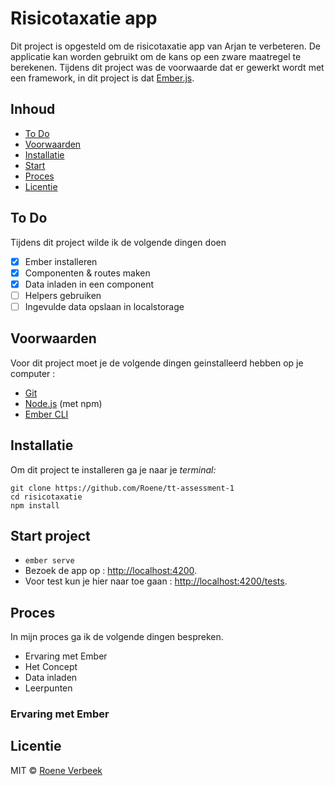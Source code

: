 # Risicotaxatie app
Dit project is opgesteld om de risicotaxatie app van Arjan te verbeteren. De applicatie kan worden gebruikt om de kans op een zware 
maatregel te berekenen.
Tijdens dit project was de voorwaarde dat er gewerkt wordt met een framework, in dit project is dat [Ember.js](https://www.emberjs.com/).

## Inhoud
* [To Do](#to-do)
* [Voorwaarden](#voorwaarden)
* [Installatie](#installatie)
* [Start](#start-project)
* [Proces](#proces)
* [Licentie](#licentie)

## To Do
Tijdens dit project wilde ik de volgende dingen doen
- [x] Ember installeren
- [x] Componenten & routes maken
- [x] Data inladen in een component
- [ ] Helpers gebruiken 
- [ ] Ingevulde data opslaan in localstorage 

## Voorwaarden

Voor dit project moet je de volgende dingen geinstalleerd hebben op je computer : 

* [Git](https://git-scm.com/)
* [Node.js](https://nodejs.org/) (met npm)
* [Ember CLI](https://ember-cli.com/)

## Installatie

Om dit project te installeren ga je naar je _terminal:_
```
git clone https://github.com/Roene/tt-assessment-1
cd risicotaxatie
npm install
```
## Start project

* `ember serve`
* Bezoek de app op : [http://localhost:4200](http://localhost:4200).
* Voor test kun je hier naar toe gaan : [http://localhost:4200/tests](http://localhost:4200/tests).

## Proces

In mijn proces ga ik de volgende dingen bespreken.

* Ervaring met Ember
* Het Concept
* Data inladen
* Leerpunten

### Ervaring met Ember


## Licentie

MIT © [Roene Verbeek](https://github.com/Roene)